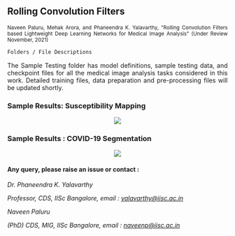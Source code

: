 
## Rolling Convolution Filters

<p align="justify" markdown="1">
<sup> Naveen Paluru, Mehak Arora, and Phaneendra K. Yalavarthy, "Rolling Convolution Filters based Lightweight Deep Learning Networks for Medical Image Analysis" (Under Review November, 2021)</sub>
</p>

```md
Folders / File Descriptions
```
<p align="justify" markdown="1">
The Sample Testing folder has model definitions, sample testing data, and checkpoint files for all the medical image analysis tasks considered in this work. Detailed training files, data preparation and pre-processing files will be updated shortly.
</p>

### Sample Results: Susceptibility Mapping

<p align="center">
  <img src="https://github.com/NaveenPaluru/Rolling-Filters/blob/main/Display%20Images/1.png">
</p>

### Sample Results : COVID-19 Segmentation

<p align="center">
  <img src="https://github.com/NaveenPaluru/Rolling-Filters/blob/main/Display%20Images/2.png">
</p>

#### Any query, please raise an issue or contact :

*Dr. Phaneendra  K. Yalavarthy* 

*Professor, CDS, IISc Bangalore, email : yalavarthy@iisc.ac.in*

*Naveen Paluru*

*(PhD) CDS, MIG, IISc Bangalore,  email : naveenp@iisc.ac.in*
